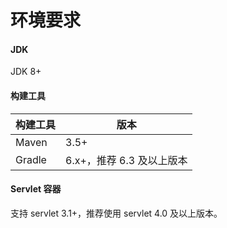 # 环境要求


#### JDK
JDK 8+

#### 构建工具

|  构建工具   | 版本  |
|  ----  | ----  |
| Maven  | 3.5+ |
| Gradle  | 6.x+，推荐 6.3 及以上版本 |

#### Servlet 容器
支持 servlet 3.1+，推荐使用 servlet 4.0 及以上版本。